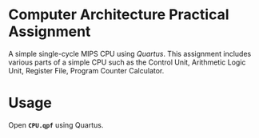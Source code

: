 # Computer Architecture Practical Assignment
A simple single-cycle MIPS CPU using *Quartus*. This assignment includes various parts of a simple CPU such as the Control Unit, Arithmetic Logic Unit, Register File, Program Counter Calculator.

# Usage
Open **`CPU.qpf`** using Quartus.
